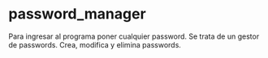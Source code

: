 # password_manager
Para ingresar al programa poner cualquier password.
Se trata de un gestor de passwords. Crea, modifica y elimina passwords. 
